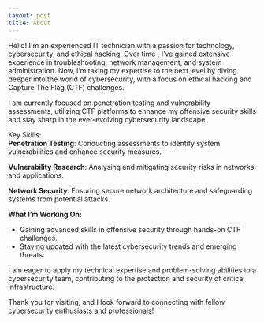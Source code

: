 ```yaml
---
layout: post
title: About
---
```



Hello! I'm an experienced IT technician with a passion for technology, cybersecurity, and ethical hacking. Over time , I’ve gained extensive experience in troubleshooting, network management, and system administration. Now, I’m taking my expertise to the next level by diving deeper into the world of cybersecurity, with a focus on ethical hacking and Capture The Flag (CTF) challenges.

I am currently focused on penetration testing and vulnerability assessments, utilizing CTF platforms to enhance my offensive security skills and stay sharp in the ever-evolving cybersecurity landscape.

Key Skills:<br>
**Penetration Testing**: Conducting assessments to identify system vulnerabilities and enhance security measures.

**Vulnerability Research**: Analysing and mitigating security risks in networks and applications.

**Network Security**: Ensuring secure network architecture and safeguarding systems from potential attacks.


**What I’m Working On:**
- Gaining advanced skills in offensive security through hands-on CTF challenges.
- Staying updated with the latest cybersecurity trends and emerging threats.

I am eager to apply my technical expertise and problem-solving abilities to a cybersecurity team, contributing to the protection and security of critical infrastructure.

Thank you for visiting, and I look forward to connecting with fellow cybersecurity enthusiasts and professionals!
